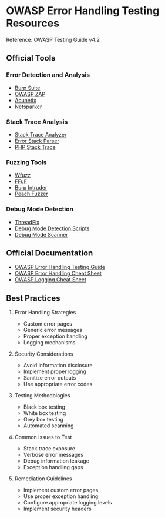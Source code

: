 # OWASP Error Handling Testing Resources  

Reference: OWASP Testing Guide v4.2  

## Official Tools  

### Error Detection and Analysis  
- [Burp Suite](https://portswigger.net/burp)  
- [OWASP ZAP](https://www.zaproxy.org/)  
- [Acunetix](https://www.acunetix.com/)  
- [Netsparker](https://www.netsparker.com/)  

### Stack Trace Analysis  
- [Stack Trace Analyzer](https://github.com/zendframework/zend-problem-details)  
- [Error Stack Parser](https://www.npmjs.com/package/error-stack-parser)  
- [PHP Stack Trace](https://github.com/php-errors/exception-handler)  

### Fuzzing Tools  
- [Wfuzz](https://github.com/xmendez/wfuzz)  
- [FFuF](https://github.com/ffuf/ffuf)  
- [Burp Intruder](https://portswigger.net/burp/documentation/desktop/tools/intruder)  
- [Peach Fuzzer](https://www.peach.tech/)  

### Debug Mode Detection  
- [ThreadFix](https://github.com/denimgroup/threadfix)  
- [Debug Mode Detection Scripts](https://github.com/wireghoul/dotdotpwn)  
- [Debug Mode Scanner](https://github.com/ethicalhack3r/wordpress_plugin_security_testing_cheat_sheet)  

## Official Documentation  
- [OWASP Error Handling Testing Guide](https://owasp.org/www-project-web-security-testing-guide/latest/4-Web_Application_Security_Testing/08-Testing_for_Error_Handling/)  
- [OWASP Error Handling Cheat Sheet](https://cheatsheetseries.owasp.org/cheatsheets/Error_Handling_Cheat_Sheet.html)  
- [OWASP Logging Cheat Sheet](https://cheatsheetseries.owasp.org/cheatsheets/Logging_Cheat_Sheet.html)  

## Best Practices  
1. Error Handling Strategies  
   - Custom error pages  
   - Generic error messages  
   - Proper exception handling  
   - Logging mechanisms  

2. Security Considerations  
   - Avoid information disclosure  
   - Implement proper logging  
   - Sanitize error outputs  
   - Use appropriate error codes  

3. Testing Methodologies  
   - Black box testing  
   - White box testing  
   - Grey box testing  
   - Automated scanning  

4. Common Issues to Test  
   - Stack trace exposure  
   - Verbose error messages  
   - Debug information leakage  
   - Exception handling gaps  

5. Remediation Guidelines  
   - Implement custom error pages  
   - Use proper exception handling  
   - Configure appropriate logging levels  
   - Implement security headers